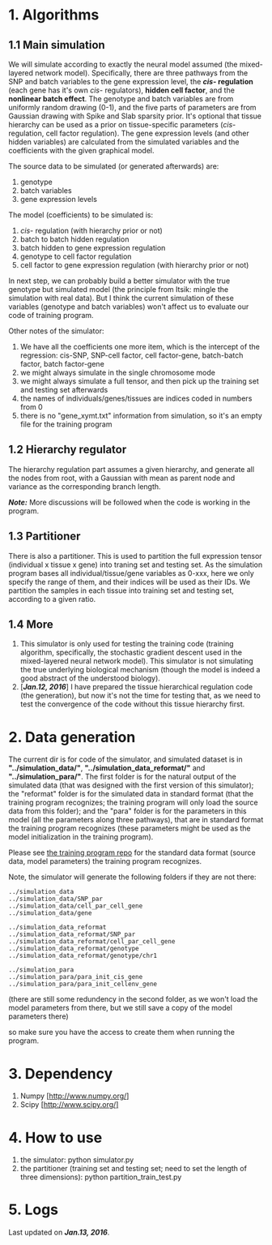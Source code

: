 # 1. Algorithms

## 1.1 Main simulation

We will simulate according to exactly the neural model assumed (the mixed-layered network model). Specifically, there are three pathways from the SNP and batch variables to the gene expression level, the **_cis_- regulation** (each gene has it's own _cis_- regulators), **hidden cell factor**, and the **nonlinear batch effect**. The genotype and batch variables are from uniformly random drawing (0-1), and the five parts of parameters are from Gaussian drawing with Spike and Slab sparsity prior. It's optional that tissue hierarchy can be used as a prior on tissue-specific parameters (_cis_- regulation, cell factor regulation). The gene expression levels (and other hidden variables) are calculated from the simulated variables and the coefficients with the given graphical model.

The source data to be simulated (or generated afterwards) are:

1. genotype
2. batch variables
3. gene expression levels

The model (coefficients) to be simulated is:

1. _cis_- regulation (with hierarchy prior or not)
2. batch to batch hidden regulation
3. batch hidden to gene expression regulation
4. genotype to cell factor regulation
5. cell factor to gene expression regulation (with hierarchy prior or not)

In next step, we can probably build a better simulator with the true genotype but simulated model (the principle from Itsik: mingle the simulation with real data). But I think the current simulation of these variables (genotype and batch variables) won't affect us to evaluate our code of training program.

Other notes of the simulator:

1. We have all the coefficients one more item, which is the intercept of the regression: cis-SNP, SNP-cell factor, cell factor-gene, batch-batch factor, batch factor-gene
2. we might always simulate in the single chromosome mode
3. we might always simulate a full tensor, and then pick up the training set and testing set afterwards
4. the names of individuals/genes/tissues are indices coded in numbers from 0
5. there is no "gene_xymt.txt" information from simulation, so it's an empty file for the training program


## 1.2 Hierarchy regulator

The hierarchy regulation part assumes a given hierarchy, and generate all the nodes from root, with a Gaussian with mean as parent node and variance as the corresponding branch length.

**_Note:_** More discussions will be followed when the code is working in the program.


## 1.3 Partitioner

There is also a partitioner. This is used to partition the full expression tensor (individual x tissue x gene) into traning set and testing set. As the simulation program bases all individual/tissue/gene variables as 0-xxx, here we only specify the range of them, and their indices will be used as their IDs. We partition the samples in each tissue into training set and testing set, according to a given ratio.

## 1.4 More

1. This simulator is only used for testing the training code (training algorithm, specifically, the stochastic gradient descent used in the mixed-layered neural network model). This simulator is not simulating the true underlying biological mechanism (though the model is indeed a good abstract of the understood biology).
2. [**_Jan.12, 2016_**] I have prepared the tissue hierarchical regulation code (the generation), but now it's not the time for testing that, as we need to test the convergence of the code without this tissue hierarchy first.


# 2. Data generation

The current dir is for code of the simulator, and simulated dataset is in **"../simulation_data/"**, **"../simulation_data_reformat/"** and **"../simulation_para/"**. The first folder is for the natural output of the simulated data (that was designed with the first version of this simulator); the "reformat" folder is for the simulated data in standard format (that the training program recognizes; the training program will only load the source data from this folder); and the "para" folder is for the parameters in this model (all the parameters along three pathways), that are in standard format the training program recognizes (these parameters might be used as the model initialization in the training program).

Please see [the training program repo](https://github.com/morrisyoung/eQTL_cplusplus) for the standard data format (source data, model parameters) the training program recognizes.


Note, the simulator will generate the following folders if they are not there:

```
../simulation_data
../simulation_data/SNP_par
../simulation_data/cell_par_cell_gene
../simulation_data/gene

../simulation_data_reformat
../simulation_data_reformat/SNP_par
../simulation_data_reformat/cell_par_cell_gene
../simulation_data_reformat/genotype
../simulation_data_reformat/genotype/chr1

../simulation_para
../simulation_para/para_init_cis_gene
../simulation_para/para_init_cellenv_gene
```
(there are still some redundency in the second folder, as we won't load the model parameters from there, but we still save a copy of the model parameters there)

so make sure you have the access to create them when running the program.


# 3. Dependency


1. Numpy [http://www.numpy.org/]
2. Scipy [http://www.scipy.org/]


# 4. How to use

1. the simulator: python simulator.py
2. the partitioner (training set and testing set; need to set the length of three dimensions): python partition_train_test.py



# 5. Logs

Last updated on **_Jan.13, 2016_**.


